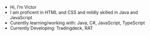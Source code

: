 - Hi, I’m Victor
- I am proficent in HTML and CSS and mildly skilled in Java and JavaScript
- Curentlly learning/working with: Java, C#, JavaScript, TypeScript
- Currently Developing: Tradingdeck, RAT
<!---
Creepchen/Creepchen is a ✨ special ✨ repository because its `README.md` (this file) appears on your GitHub profile.
You can click the Preview link to take a look at your changes.
--->
